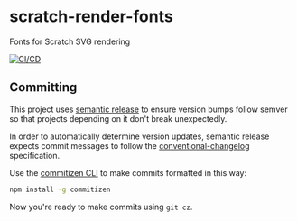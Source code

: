 # scratch-render-fonts

Fonts for Scratch SVG rendering

[![CI/CD](https://github.com/scratchfoundation/scratch-render-fonts/actions/workflows/ci-cd.yml/badge.svg)](https://github.com/scratchfoundation/scratch-render-fonts/actions/workflows/ci-cd.yml)

## Committing

This project uses [semantic release](https://github.com/semantic-release/semantic-release) to ensure version bumps
follow semver so that projects depending on it don't break unexpectedly.

In order to automatically determine version updates, semantic release expects commit messages to follow the
[conventional-changelog](https://github.com/bcoe/conventional-changelog-standard/blob/master/convention.md)
specification.

Use the [commitizen CLI](https://github.com/commitizen/cz-cli) to make commits formatted in this way:

```bash
npm install -g commitizen
```

Now you're ready to make commits using `git cz`.
